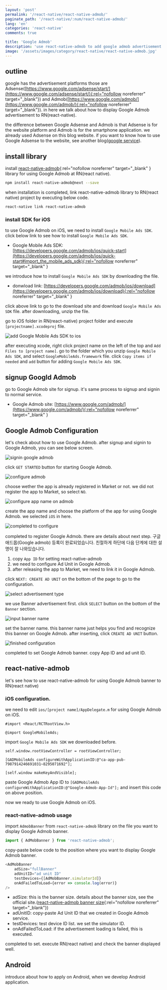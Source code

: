 ```yaml
---
layout: 'post'
permalink: '/react-native/react-native-admob/'
paginate_path: '/react-native/:num/react-native-admob/'
lang: 'en'
categories: 'react-native'
comments: true

title: 'Google Admob'
description: 'use react-native-admob to add google admob advertisement to react-native.'
image: '/assets/images/category/react-native/react-native-admob.jpg'
---
```



## outline
google has the advertisement platforms those are Adsense([https://www.google.com/adsense/start/](https://www.google.com/adsense/start/){:rel="nofollow noreferrer" target="_blank"}) and Admob([https://www.google.com/admob/](https://www.google.com/admob/){:rel="nofollow noreferrer" target="_blank"}). in here we talk about how to display Google Admob advertisement to RN(react-native).

the difference between Google Adsense and Admob is that Adsense is for the website platform and Admob is for the smartphone application. we already used Adsense on this blog website. if you want to know how to use Google Adsense to the website, see another blog([google service]({{site.url}}/jekyll/google-service/)).

## install library
install [react-native-admob](https://github.com/sbugert/react-native-admob){:rel="nofollow noreferrer" target="_blank" } library for using Google Admob at RN(react native).

```bash
npm install react-native-admob@next --save
```

when installation is completed, link react-native-admob library to RN(react native) project by executing below code.

```bash
react-native link react-native-admob
```

### install SDK for iOS
to use Google Admob on iOS, we need to install ```Google Mobile Ads SDK```. click below link to see how to install ```Google Mobile Ads SDK```.

- Google Mobile Ads SDK: [https://developers.google.com/admob/ios/quick-start](https://developers.google.com/admob/ios/quick-start#import_the_mobile_ads_sdk){:rel="nofollow noreferrer" target="_blank" }

we introduce how to install ```Google Mobile Ads SDK``` by downloading the file.

- donwload link: [https://developers.google.com/admob/ios/download](https://developers.google.com/admob/ios/download){:rel="nofollow noreferrer" target="_blank" }

click above link to go to the download site and download ```Google Mobile Ads SDK``` file. after downloading, unzip the file.

go to iOS folder in RN(react-native) project folder and execute ```[projectname].xcodeproj``` file.

![add Google Mobile Ads SDK to ios ](/assets/images/category/react-native/react-native-admob/add_sdk.png)

after executing xcode, right click project name on the left of the top and ```Add Files to [project name]```. go to the folder which you unzip ```Google Mobile Ads SDK```, and select ```GoogleMobileAds.framework``` file. click ```Copy items if needed``` and ```add``` button for adding ```Google Mobile Ads SDK```.

## signup Googld Admob
go to Google Admob site for signup. it's same process to signup and signin to normal service.

- Google Admob site: [https://www.google.com/admob/](https://www.google.com/admob/){:rel="nofollow noreferrer" target="_blank" }

## Google Admob Configuration
let's check about how to use Google Admob. after signup and signin to Google Admob, you can see below screen.

![signin google admob](/assets/images/category/react-native/react-native-admob/signin_google_admob.png)

click ```GET STARTED``` button for starting Google Admob.

![configure admob](/assets/images/category/react-native/react-native-admob/configure_admob.png)


choose wether the app is already registered in Market or not. we did not register the app to Market, so select ```NO```.

![configure app name on admob](/assets/images/category/react-native/react-native-admob/configure_app_name.png)

create the app name and choose the platform of the app for using Google Admob. we selected ```iOS``` in here.

![completed to configure](/assets/images/category/react-native/react-native-admob/completed_configure.png)

completed to register Google Admob. there are details about next step.
구글 애드몹(Google admob) 등록이 완료되었습니다. 친절하게 하단에 다음 단계에 대한 설명이 잘 나와있습니다.

1. copy ```App ID``` for setting react-native-admob
1. we need to configure Ad Unit in Google Admob.
1. after releasing the app to Market, we need to link it in Google Admob.

click ```NEXT: CREATE AD UNIT``` on the bottom of the page to go to the configuration.

![select advertisement type](/assets/images/category/react-native/react-native-admob/select_ad_uni.png)

we use Banner advertisement first. click ```SELECT``` button on the bottom of the ```Banner``` section.

![input banner name](/assets/images/category/react-native/react-native-admob/set_banner_name.png)

set the banner name. this banner name just helps you find and recognize this banner on Google Admob. after inserting, click ```CREATE AD UNIT``` button.

![finished configuration](/assets/images/category/react-native/react-native-admob/finished_configuration.png)

completed to set Google Admob banner. copy App ID and ad unit ID.

## react-native-admob
let's see how to use react-native-admob for using Google Admob banner to RN(react native)

### iOS configuration.
we need to edit ```ios/[project name]/AppDelegate.m``` for using Google Admob on iOS.

```
#import <React/RCTRootView.h>

@import GoogleMobileAds;
```

import ```Google Mobile Ads SDK``` we downloaded before.

```
self.window.rootViewController = rootViewController;

[GADMobileAds configureWithApplicationID:@"ca-app-pub-7987914246691031~8295071692"];

[self.window makeKeyAndVisible];
```

paste Google Admob App ID to ```[GADMobileAds configureWithApplicationID:@"Google-Admob-App-Id"];``` and insert this code on above position.

now we ready to use Google Admob on iOS.

### react-native-admob usage
import ```AdmobBanner``` from ```react-native-admob``` library on the file you want to display Google Admob banner.

```js
import { AdMobBanner } from 'react-native-admob';
```

copy-paste below code to the position where you want to display Google Admob banner.

```js
<AdMobBanner
    adSize="fullBanner"
    adUnitID="ad unit ID"
    testDevices={[AdMobBanner.simulatorId]}
    onAdFailedToLoad={error => console.log(error)}
/>
```

- adSize: this is the banner size. details about the banner size, see the official site.([react-native-admob banner size](https://github.com/sbugert/react-native-admob#admobbanner){:rel="nofollow noreferrer" target="_blank"})
- adUnitID: copy-paste Ad Unit ID that we created in Google Admob service.
- testDevices: test device ID list. we set the simulator ID.
- onAdFailedToLoad: if the advertisement loading is failed, this is executed.

completed to set. execute RN(react native) and check the banner displayed well.

## Android
introduce about how to apply on Android, when we develop Android application.

